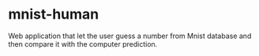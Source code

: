 # mnist-human
Web application that let the user guess a number from Mnist database and then compare it with the computer prediction. 
